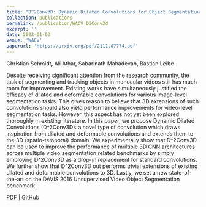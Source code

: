 ```yaml
---
title: "D^2Conv3D: Dynamic Dilated Convolutions for Object Segmentation in Videos"
collection: publications
permalink: /publication/WACV_D2Conv3d
excerpt: ''
date: 2022-01-03
venue: 'WACV'
paperurl: 'https://arxiv.org/pdf/2111.07774.pdf'
---
```

Christian Schmidt, Ali Athar, Sabarinath Mahadevan, Bastian Leibe

Despite receiving significant attention from the research community, the task of segmenting and tracking objects in monocular videos still has much room for improvement. Existing works have simultaneously justified the efficacy of dilated and deformable convolutions for various image-level segmentation tasks. This gives reason to believe that 3D extensions of such convolutions should also yield performance improvements for video-level segmentation tasks. However, this aspect has not yet been explored thoroughly in existing literature. In this paper, we propose Dynamic Dilated Convolutions (D^2Conv3D): a novel type of convolution which draws inspiration from dilated and deformable convolutions and extends them to the 3D (spatio-temporal) domain. We experimentally show that D^2Conv3D can be used to improve the performance of multiple 3D CNN architectures across multiple video segmentation related benchmarks by simply employing D^2Conv3D as a drop-in replacement for standard convolutions. We further show that D^2Conv3D out performs trivial extensions of existing dilated and deformable convolutions to 3D. Lastly, we set a new state-of-the-art on the DAVIS 2016 Unsupervised Video Object Segmentation benchmark.

[PDF](https://arxiv.org/pdf/2111.07774.pdf) | [GitHub](https://github.com/Schmiddo/d2conv3d)
